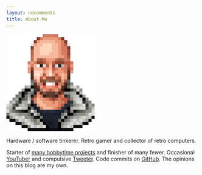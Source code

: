 ```yaml
---
layout: nocomments
title: About Me
---
```


![James Mackenzie](/img/about/james-mackenzie-pixel.png)

Hardware / software tinkerer. Retro gamer and collector of retro computers.

Starter of <a href="/projects">many hobbytime projects</a> and finisher of many fewer. Occasional <a href="https://youtube.com/jamesfmackenzie" target="_blank">YouTuber</a> and compulsive <a href="https://twitter.com/jamesfmackenzie" target="_blank">Tweeter</a>. Code commits on <a href="https://github.com/jamesfmackenzie" target="_blank">GitHub</a>. The opinions on this blog are my own.
